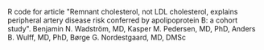 R code for article "Remnant cholesterol, not LDL cholesterol, explains peripheral artery disease risk conferred by apolipoprotein B: a cohort study".
Benjamin N. Wadström, MD, Kasper M. Pedersen, MD, PhD, Anders B. Wulff, MD, PhD, Børge G. Nordestgaard, MD, DMSc
